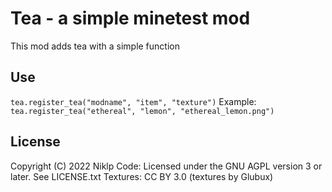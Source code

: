 # Tea - a simple minetest mod
This mod adds tea with a simple function

## Use
`tea.register_tea("modname", "item", "texture")`
Example: `tea.register_tea("ethereal", "lemon", "ethereal_lemon.png")`

## License
Copyright (C) 2022 Niklp Code: Licensed under the GNU AGPL version 3 or later. See LICENSE.txt
Textures: CC BY 3.0 (textures by Glubux)

